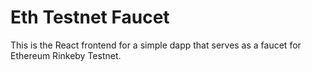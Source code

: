 # Eth Testnet Faucet
This is the React frontend for a simple dapp that serves as a faucet for Ethereum Rinkeby Testnet.
